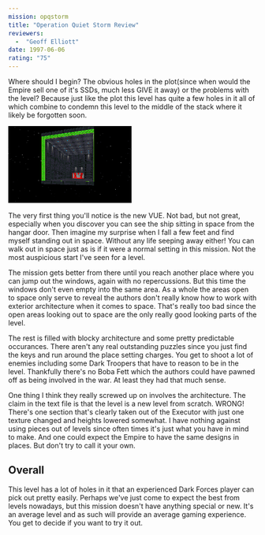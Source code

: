 ```yaml
---
mission: opqstorm
title: "Operation Quiet Storm Review"
reviewers: 
  -  "Geoff Elliott"
date: 1997-06-06
rating: "75"
---
```


Where should I begin? The obvious holes in the plot(since when would the Empire sell one of it's SSDs, much less GIVE it away) or the problems with the level? Because just like the plot this level has quite a few holes in it all of which combine to condemn this level to the middle of the stack where it likely be forgotten soon.

![Operation Quiet Storm screenshot](./opqstorm.png "Actually I didn't know one could venture out into space through a hangar door. Certainly not without health hazards.")

The very first thing you'll notice is the new VUE. Not bad, but not great, especially when you discover you can see the ship sitting in space from the hangar door. Then imagine my surprise when I fall a few feet and find myself standing out in space. Without any life seeping away either! You can walk out in space just as is if it were a normal setting in this mission. Not the most auspicious start I've seen for a level.

The mission gets better from there until you reach another place where you can jump out the windows, again with no repercussions. But this time the windows don't even empty into the same area. As a whole the areas open to space only serve to reveal the authors don't really know how to work with exterior architecture when it comes to space. That's really too bad since the open areas looking out to space are the only really good looking parts of the level.

The rest is filled with blocky architecture and some pretty predictable occurances. There aren't any real outstanding puzzles since you just find the keys and run around the place setting charges. You get to shoot a lot of enemies including some Dark Troopers that have to reason to be in the level. Thankfully there's no Boba Fett which the authors could have pawned off as being involved in the war. At least they had that much sense.

One thing I think they really screwed up on involves the architecture. The claim in the text file is that the level is a new level from scratch. WRONG! There's one section that's clearly taken out of the Executor with just one texture changed and heights lowered somewhat. I have nothing against using pieces out of levels since often times it's just what you have in mind to make. And one could expect the Empire to have the same designs in places. But don't try to call it your own.

## Overall

This level has a lot of holes in it that an experienced Dark Forces player can pick out pretty easily. Perhaps we've just come to expect the best from levels nowadays, but this mission doesn't have anything special or new. It's an average level and as such will provide an average gaming experience. You get to decide if you want to try it out.
